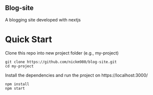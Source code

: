 ## Blog-site
A blogging site developed with nextjs

# Quick Start
Clone this repo into new project folder (e.g., my-project)
```
git clone https://github.com/nickm980/blog-site.git
cd my-project
```

Install the dependencies and run the project on https://localhost:3000/
```
npm install
npm start
```
